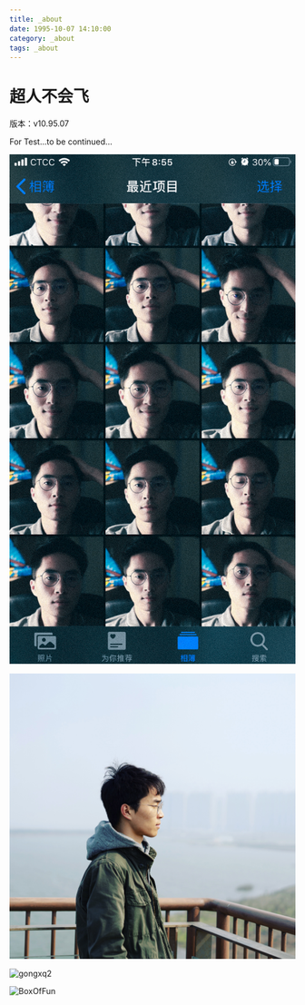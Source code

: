 ```yaml
---
title: _about
date: 1995-10-07 14:10:00
category: _about
tags: _about
---
```


# 超人不会飞

版本：v10.95.07

For Test...to be continued...

![self](./images/self.jpg)

![gongxq](./images/gongxq.jpg)

![gongxq2](./images/gongxq2.JPG)

![BoxOfFun](./images/BoxOfFun.jpg)

